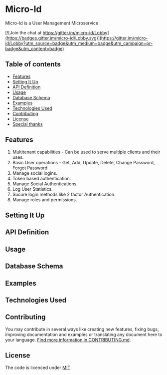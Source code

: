 # Micro-Id

<p align="left">
  Micro-Id is a User Management Microservice
</p>

[![Join the chat at https://gitter.im/micro-id/Lobby](https://badges.gitter.im/micro-id/Lobby.svg)](https://gitter.im/micro-id/Lobby?utm_source=badge&utm_medium=badge&utm_campaign=pr-badge&utm_content=badge)

## Table of contents

  * [Features](#features)
  * [Setting It Up](#settingitup)
  * [API Definition](#aipdefinition)
  * [Usage](#usage)
  * [Database Schema](#databaseschema)
  * [Examples](#examples)
  * [Technologies Used](#technologiesused)
  * [Contributing](#contributing)
  * [License](#license)
  * [Special thanks](#special-thanks)



## Features

1. Multitenant capabilities - Can be used to serve multiple clients and their uses.
2. Basic User operations - Get, Add, Update, Delete, Change Password, Forgot Password
3. Manage social logins.
4. Token based authentication.
5. Manage Social Authentications.
6. Log User Statistics.
7. Sucure login methods like 2 factor Authentication.
8. Manage roles and permissions.

## Setting It Up

## API Definition

## Usage

## Database Schema

## Examples

## Technologies Used

## Contributing

You may contribute in several ways like creating new features, fixing bugs, improving documentation and examples
or translating any document here to your language. [Find more information in CONTRIBUTING.md](CONTRIBUTING.md).

## License

The code is licenced under [MIT](LICENSE)
